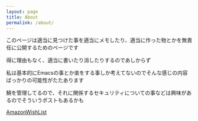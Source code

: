 ```yaml
---
layout: page
title: About
permalink: /about/
---
```


このページは適当に見つけた事を適当にメモしたり、適当に作った物とかを無責任に公開するためのページです  

得に理由もなく、適当に書いたり消したりするのであしからず  

私は基本的にEmacsの事とか楽をする事しか考えてないのでそんな感じの内容ばっかりの可能性がたたあります  

鯖を管理してるので、それに関係するセキュリティについての事などは興味があるのでそういうポストもあるかも  


[AmazonWishList](http://bit.ly/emaxser)
